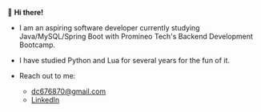 👋 **Hi there!**

- I am an aspiring software developer currently studying Java/MySQL/Spring Boot with Promineo Tech's Backend Development Bootcamp. 

- I have studied Python and Lua for several years for the fun of it.

- Reach out to me:
  - dc676870@gmail.com
  - [LinkedIn](https://www.linkedin.com/in/dalton-cash/)
